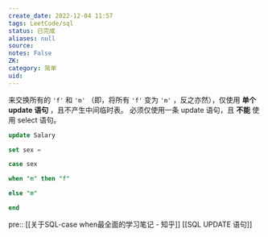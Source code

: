 ```yaml
---
create_date: 2022-12-04 11:57
tags: LeetCode/sql
status: 已完成 
aliases: null
source: 
notes: False
ZK: 
category: 简单
uid: 
---
```


来交换所有的 `'f'` 和 `'m'` （即，将所有 `'f'` 变为 `'m'` ，反之亦然），仅使用 **单个 update 语句** ，且不产生中间临时表。
必须仅使用一条 update 语句，且 **不能** 使用 select 语句。

```sql
update Salary

set sex =

case sex

when "m" then "f"

else "m"

end
```

pre:: [[关于SQL-case when最全面的学习笔记 - 知乎]] [[SQL UPDATE 语句]]